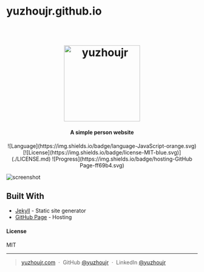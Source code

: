 # yuzhoujr.github.io

<h1 align="center">
  <br>
  <a href="http://www.amitmerchant.com/electron-markdownify"><img src="http://yuzhoujr.com/image/logo.jpg" alt="yuzhoujr" width="200"></a>

</h1>

<h4 align="center">A simple person website</h4>

<p align="center">
 ![Language](https://img.shields.io/badge/language-JavaScript-orange.svg) [![License](https://img.shields.io/badge/license-MIT-blue.svg)](./LICENSE.md) ![Progress](https://img.shields.io/badge/hosting-GitHub Page-ff69b4.svg)
</p>


![screenshot](https://preview.ibb.co/iHm9xk/screencapture_yuzhoujr_1498633991601.png)

## Built With
- [Jekyll](https://jekyllrb.com/) - Static site generator
- [GitHub Page](https://help.github.com/articles/quick-start-setting-up-a-custom-domain/) - Hosting

#### License

MIT

---

> [yuzhoujr.com](https://www.yuzhoujr.com) &nbsp;&middot;&nbsp;
> GitHub [@yuzhoujr](https://github.com/yuzhoujr) &nbsp;&middot;&nbsp;
> LinkedIn [@yuzhoujr](linkedin.com/in/yuzhoujr)
